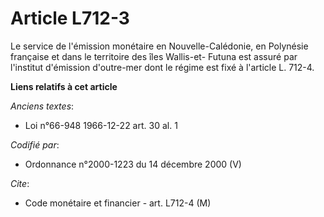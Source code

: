 # Article L712-3

Le service de l'émission monétaire en Nouvelle-Calédonie, en Polynésie française et dans le territoire des îles Wallis-et-
Futuna est assuré par l'institut d'émission d'outre-mer dont le régime est fixé à l'article L. 712-4.

**Liens relatifs à cet article**

_Anciens textes_:

  - Loi n°66-948 1966-12-22 art. 30 al. 1

_Codifié par_:

  - Ordonnance n°2000-1223 du 14 décembre 2000 (V)

_Cite_:

  - Code monétaire et financier - art. L712-4 (M)

